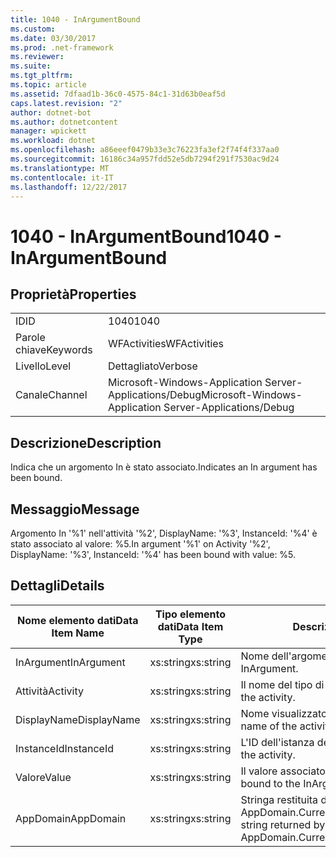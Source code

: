 ```yaml
---
title: 1040 - InArgumentBound
ms.custom: 
ms.date: 03/30/2017
ms.prod: .net-framework
ms.reviewer: 
ms.suite: 
ms.tgt_pltfrm: 
ms.topic: article
ms.assetid: 7dfaad1b-36c0-4575-84c1-31d63b0eaf5d
caps.latest.revision: "2"
author: dotnet-bot
ms.author: dotnetcontent
manager: wpickett
ms.workload: dotnet
ms.openlocfilehash: a86eeef0479b33e3c76223fa3ef2f74f4f337aa0
ms.sourcegitcommit: 16186c34a957fdd52e5db7294f291f7530ac9d24
ms.translationtype: MT
ms.contentlocale: it-IT
ms.lasthandoff: 12/22/2017
---
```

# <a name="1040---inargumentbound"></a><span data-ttu-id="3491c-102">1040 - InArgumentBound</span><span class="sxs-lookup"><span data-stu-id="3491c-102">1040 - InArgumentBound</span></span>
## <a name="properties"></a><span data-ttu-id="3491c-103">Proprietà</span><span class="sxs-lookup"><span data-stu-id="3491c-103">Properties</span></span>  
  
|||  
|-|-|  
|<span data-ttu-id="3491c-104">ID</span><span class="sxs-lookup"><span data-stu-id="3491c-104">ID</span></span>|<span data-ttu-id="3491c-105">1040</span><span class="sxs-lookup"><span data-stu-id="3491c-105">1040</span></span>|  
|<span data-ttu-id="3491c-106">Parole chiave</span><span class="sxs-lookup"><span data-stu-id="3491c-106">Keywords</span></span>|<span data-ttu-id="3491c-107">WFActivities</span><span class="sxs-lookup"><span data-stu-id="3491c-107">WFActivities</span></span>|  
|<span data-ttu-id="3491c-108">Livello</span><span class="sxs-lookup"><span data-stu-id="3491c-108">Level</span></span>|<span data-ttu-id="3491c-109">Dettagliato</span><span class="sxs-lookup"><span data-stu-id="3491c-109">Verbose</span></span>|  
|<span data-ttu-id="3491c-110">Canale</span><span class="sxs-lookup"><span data-stu-id="3491c-110">Channel</span></span>|<span data-ttu-id="3491c-111">Microsoft-Windows-Application Server-Applications/Debug</span><span class="sxs-lookup"><span data-stu-id="3491c-111">Microsoft-Windows-Application Server-Applications/Debug</span></span>|  
  
## <a name="description"></a><span data-ttu-id="3491c-112">Descrizione</span><span class="sxs-lookup"><span data-stu-id="3491c-112">Description</span></span>  
 <span data-ttu-id="3491c-113">Indica che un argomento In è stato associato.</span><span class="sxs-lookup"><span data-stu-id="3491c-113">Indicates an In argument has been bound.</span></span>  
  
## <a name="message"></a><span data-ttu-id="3491c-114">Messaggio</span><span class="sxs-lookup"><span data-stu-id="3491c-114">Message</span></span>  
 <span data-ttu-id="3491c-115">Argomento In '%1' nell'attività '%2', DisplayName: '%3', InstanceId: '%4' è stato associato al valore: %5.</span><span class="sxs-lookup"><span data-stu-id="3491c-115">In argument '%1' on Activity '%2', DisplayName: '%3', InstanceId: '%4' has been bound with value: %5.</span></span>  
  
## <a name="details"></a><span data-ttu-id="3491c-116">Dettagli</span><span class="sxs-lookup"><span data-stu-id="3491c-116">Details</span></span>  
  
|<span data-ttu-id="3491c-117">Nome elemento dati</span><span class="sxs-lookup"><span data-stu-id="3491c-117">Data Item Name</span></span>|<span data-ttu-id="3491c-118">Tipo elemento dati</span><span class="sxs-lookup"><span data-stu-id="3491c-118">Data Item Type</span></span>|<span data-ttu-id="3491c-119">Descrizione</span><span class="sxs-lookup"><span data-stu-id="3491c-119">Description</span></span>|  
|--------------------|--------------------|-----------------|  
|<span data-ttu-id="3491c-120">InArgument</span><span class="sxs-lookup"><span data-stu-id="3491c-120">InArgument</span></span>|<span data-ttu-id="3491c-121">xs:string</span><span class="sxs-lookup"><span data-stu-id="3491c-121">xs:string</span></span>|<span data-ttu-id="3491c-122">Nome dell'argomento In.</span><span class="sxs-lookup"><span data-stu-id="3491c-122">The name of the InArgument.</span></span>|  
|<span data-ttu-id="3491c-123">Attività</span><span class="sxs-lookup"><span data-stu-id="3491c-123">Activity</span></span>|<span data-ttu-id="3491c-124">xs:string</span><span class="sxs-lookup"><span data-stu-id="3491c-124">xs:string</span></span>|<span data-ttu-id="3491c-125">Il nome del tipo di attività.</span><span class="sxs-lookup"><span data-stu-id="3491c-125">The type name of the activity.</span></span>|  
|<span data-ttu-id="3491c-126">DisplayName</span><span class="sxs-lookup"><span data-stu-id="3491c-126">DisplayName</span></span>|<span data-ttu-id="3491c-127">xs:string</span><span class="sxs-lookup"><span data-stu-id="3491c-127">xs:string</span></span>|<span data-ttu-id="3491c-128">Nome visualizzato dell'attività.</span><span class="sxs-lookup"><span data-stu-id="3491c-128">The display name of the activity.</span></span>|  
|<span data-ttu-id="3491c-129">InstanceId</span><span class="sxs-lookup"><span data-stu-id="3491c-129">InstanceId</span></span>|<span data-ttu-id="3491c-130">xs:string</span><span class="sxs-lookup"><span data-stu-id="3491c-130">xs:string</span></span>|<span data-ttu-id="3491c-131">L'ID dell'istanza dell'attività.</span><span class="sxs-lookup"><span data-stu-id="3491c-131">The instance id of the activity.</span></span>|  
|<span data-ttu-id="3491c-132">Valore</span><span class="sxs-lookup"><span data-stu-id="3491c-132">Value</span></span>|<span data-ttu-id="3491c-133">xs:string</span><span class="sxs-lookup"><span data-stu-id="3491c-133">xs:string</span></span>|<span data-ttu-id="3491c-134">Il valore associato all'argomento In.</span><span class="sxs-lookup"><span data-stu-id="3491c-134">The value bound to the InArgument.</span></span>|  
|<span data-ttu-id="3491c-135">AppDomain</span><span class="sxs-lookup"><span data-stu-id="3491c-135">AppDomain</span></span>|<span data-ttu-id="3491c-136">xs:string</span><span class="sxs-lookup"><span data-stu-id="3491c-136">xs:string</span></span>|<span data-ttu-id="3491c-137">Stringa restituita da AppDomain.CurrentDomain.FriendlyName.</span><span class="sxs-lookup"><span data-stu-id="3491c-137">The string returned by AppDomain.CurrentDomain.FriendlyName.</span></span>|
